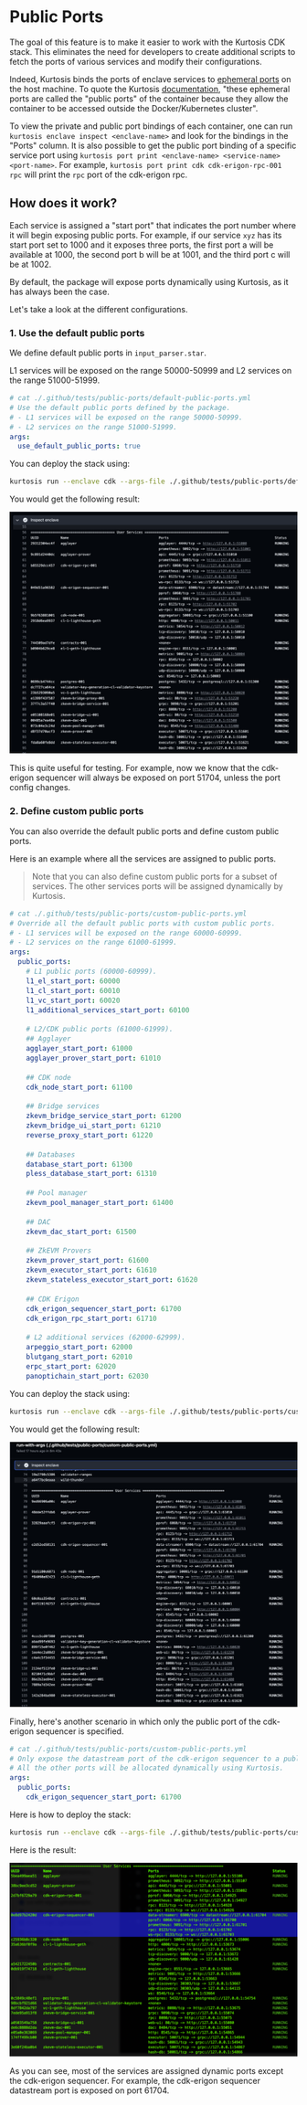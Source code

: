 # Public Ports

The goal of this feature is to make it easier to work with the Kurtosis CDK stack. This eliminates the need for developers to create additional scripts to fetch the ports of various services and modify their configurations.

Indeed, Kurtosis binds the ports of enclave services to [ephemeral ports](https://unix.stackexchange.com/questions/65475/ephemeral-port-what-is-it-and-what-does-it-do) on the host machine. To quote the Kurtosis [documentation](https://docs.kurtosis.com/advanced-concepts/public-and-private-ips-and-ports/#public-ips--ports), "these ephemeral ports are called the "public ports" of the container because they allow the container to be accessed outside the Docker/Kubernetes cluster".

To view the private and public port bindings of each container, one can run `kurtosis enclave inspect <enclave-name>` and look for the bindings in the "Ports" column. It is also possible to get the public port binding of a specific service port using `kurtosis port print <enclave-name> <service-name> <port-name>`. For example, `kurtosis port print cdk cdk-erigon-rpc-001 rpc` will print the `rpc` port of the cdk-erigon rpc.

## How does it work?

Each service is assigned a "start port" that indicates the port number where it will begin exposing public ports. For example, if our service `xyz` has its start port set to 1000 and it exposes three ports, the first port a will be available at 1000, the second port b will be at 1001, and the third port c will be at 1002.

By default, the package will expose ports dynamically using Kurtosis, as it has always been the case.

Let's take a look at the different configurations.

### 1. Use the default public ports

We define default public ports in `input_parser.star`.

L1 services will be exposed on the range 50000-50999 and L2 services on the range 51000-51999.

```yml
# cat ./.github/tests/public-ports/default-public-ports.yml
# Use the default public ports defined by the package.
# - L1 services will be exposed on the range 50000-50999.
# - L2 services on the range 51000-51999.
args:
  use_default_public_ports: true
```

You can deploy the stack using:

```bash
kurtosis run --enclave cdk --args-file ./.github/tests/public-ports/default-public-ports.yml .
```

You would get the following result:

![Enclave with default public ports enabled](./default-public-ports.png)

This is quite useful for testing. For example, now we know that the cdk-erigon sequencer will always be exposed on port 51704, unless the port config changes.

### 2. Define custom public ports

You can also override the default public ports and define custom public ports.

Here is an example where all the services are assigned to public ports.

> Note that you can also define custom public ports for a subset of services. The other services ports will be assigned dynamically by Kurtosis. 

```yaml
# cat ./.github/tests/public-ports/custom-public-ports.yml
# Override all the default public ports with custom public ports.
# - L1 services will be exposed on the range 60000-60999.
# - L2 services on the range 61000-61999.
args:
  public_ports:
    # L1 public ports (60000-60999).
    l1_el_start_port: 60000
    l1_cl_start_port: 60010
    l1_vc_start_port: 60020
    l1_additional_services_start_port: 60100

    # L2/CDK public ports (61000-61999).
    ## Agglayer
    agglayer_start_port: 61000
    agglayer_prover_start_port: 61010

    ## CDK node
    cdk_node_start_port: 61100

    ## Bridge services
    zkevm_bridge_service_start_port: 61200
    zkevm_bridge_ui_start_port: 61210
    reverse_proxy_start_port: 61220

    ## Databases
    database_start_port: 61300
    pless_database_start_port: 61310

    ## Pool manager
    zkevm_pool_manager_start_port: 61400

    ## DAC
    zkevm_dac_start_port: 61500

    ## ZkEVM Provers
    zkevm_prover_start_port: 61600
    zkevm_executor_start_port: 61610
    zkevm_stateless_executor_start_port: 61620

    ## CDK Erigon
    cdk_erigon_sequencer_start_port: 61700
    cdk_erigon_rpc_start_port: 61710

    # L2 additional services (62000-62999).
    arpeggio_start_port: 62000
    blutgang_start_port: 62010
    erpc_start_port: 62020
    panoptichain_start_port: 62030
```

You can deploy the stack using:

```bash
kurtosis run --enclave cdk --args-file ./.github/tests/public-ports/custom-public-ports.yml .
```

You would get the following result:

![Enclave with custom public ports defined](./custom-public-ports.png)

Finally, here's another scenario in which only the public port of the cdk-erigon sequencer is specified.

```yaml
# cat ./.github/tests/public-ports/custom-public-ports.yml
# Only expose the datastream port of the cdk-erigon sequencer to a public port.
# All the other ports will be allocated dynamically using Kurtosis.
args:
  public_ports:
    cdk_erigon_sequencer_start_port: 61700
```

Here is how to deploy the stack:

```bash
kurtosis run --enclave cdk --args-file ./.github/tests/public-ports/custom-public-ports-cdk-erigon-sequencer-ds.yml .
```

Here is the result:

![Enclave with custom public ports defined (only for the cdk-erigon sequencer service)](./custom-public-ports-cdk-erigon-sequencer-ds.png)

As you can see, most of the services are assigned dynamic ports except the cdk-erigon sequencer. For example, the cdk-erigon sequencer datastream port is exposed on port 61704.
